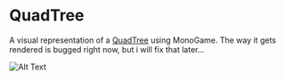 # QuadTree
A visual representation of a [QuadTree](https://en.wikipedia.org/wiki/Quadtree) using MonoGame. The way it gets rendered is bugged right now, but i will fix that later...

![Alt Text](https://im4.ezgif.com/tmp/ezgif-4-f826f63dd5.gif)
